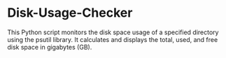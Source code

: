 # Disk-Usage-Checker
This Python script monitors the disk space usage of a specified directory using the psutil library. It calculates and displays the total, used, and free disk space in gigabytes (GB).
